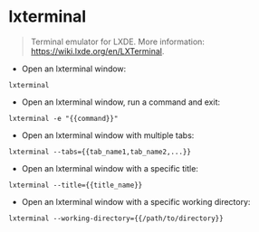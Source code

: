 # lxterminal

> Terminal emulator for LXDE.
> More information: <https://wiki.lxde.org/en/LXTerminal>.

- Open an lxterminal window:

`lxterminal`

- Open an lxterminal window, run a command and exit:

`lxterminal -e "{{command}}"`

- Open an lxterminal window with multiple tabs:

`lxterminal --tabs={{tab_name1,tab_name2,...}}`

- Open an lxterminal window with a specific title:

`lxterminal --title={{title_name}}`

- Open an lxterminal window with a specific working directory:

`lxterminal --working-directory={{/path/to/directory}}`
